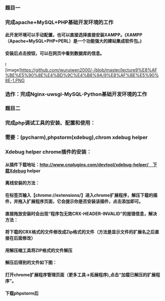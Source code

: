 ### 题目一
### 完成apache+MySQL+PHP基础开发环境的工作
#### 此开发环境可以手动配置，也可以直接选择直接安装XAMPP。(XAMPP（Apache+MySQL+PHP+PERL）是一个功能强大的建站集成软件包。)
#### 安装后点击按钮，可以在网页中看到数据库的信息。
![image]https://github.com/wuruiwen2000/-/blob/master/lecture9%E8%AF%BE%E5%90%8E%E4%BD%9C%E4%B8%9A/9%E8%AF%BE%E5%90%8E-1.PNG

### 选作：完成Nginx-uwsgi-MySQL-Python基础开发环境的工作

### 题目二
### 完成php调试工具的安装、配置和使用：
### 需要：(pycharm),phpstorm(xdebug),chrom xdebug helper
### Xdebug helper chrome插件的安装：
#### 从插件下载地址：http://www.cnplugins.com/devtool/xdebug-helper/　下载Xdebug helper
#### 离线安装的方法：
#### 在标签页输入【chrome://extensions/】进入chrome扩展程序，解压下载的插件，并拖入扩展程序页面，它会提示你是否安装该插件，点击添加即可。
#### 直接拖放安装时会出现“程序包无效CRX-HEADER-INVALID”的报错信息，解决方法：
#### 将下载的CRX格式的文件修改成Zip格式的文件（方法是显示文件的扩展名之后直接在后面修改）
#### 用解压缩工具将ZIP格式的文件解压
#### 解压后得到的文件如下图：
#### 打开chrome扩展程序管理页面（更多工具->拓展程序),点击“加载已解压的扩展程序”。
#### 下载phpstorm后


